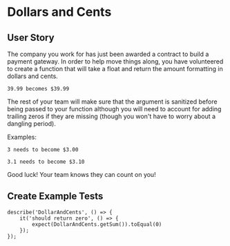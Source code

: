 # Dollars and Cents

## User Story
The company you work for has just been awarded a contract to build a payment gateway. In order to help move things along, you have volunteered to create a function that will take a float and return the amount formatting in dollars and cents.

```
39.99 becomes $39.99
```

The rest of your team will make sure that the argument is sanitized before being passed to your function although you will need to account for adding trailing zeros if they are missing (though you won't have to worry about a dangling period).

Examples:

```
3 needs to become $3.00

3.1 needs to become $3.10
```

Good luck! Your team knows they can count on you!

## Create Example Tests

```
describe('DollarAndCents', () => {
    it('should return zero', () => {
        expect(DollarAndCents.getSum()).toEqual(0)
    });
});
```